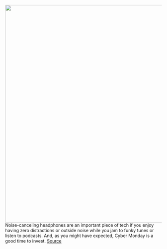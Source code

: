 <img src='https://cdn.vox-cdn.com/thumbor/IRSWOyA7uhfM4Itw4PuTO_tCEuw=/0x0:2040x1360/1200x800/filters:focal(857x517:1183x843)/cdn.vox-cdn.com/uploads/chorus_image/image/67930971/akrales_190716_3546_0312.5.jpg' width='700px' /><br/>
Noise-canceling headphones are an important piece of tech if you enjoy having zero distractions or outside noise while you jam to funky tunes or listen to podcasts. And, as you might have expected, Cyber Monday is a good time to invest.
<a href='https://www.theverge.com/21585574/black-friday-headphones-deals-noise-canceling-cyber-monday'> Source <a/>